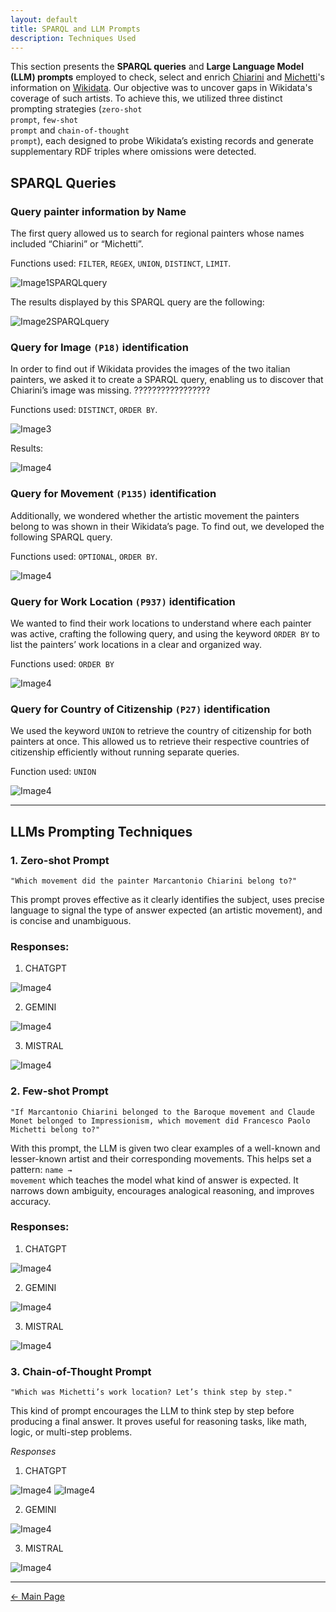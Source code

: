 ```yaml
---
layout: default
title: SPARQL and LLM Prompts 
description: Techniques Used
---
```

This section presents the **SPARQL queries** and **Large Language Model (LLM) prompts** employed to check, select and enrich <a href="https://www.treccani.it/enciclopedia/marc-antonio-chiarini_%28Dizionario-Biografico%29/" target="_blank">Chiarini</a> and <a href="https://www.treccani.it/enciclopedia/francesco-paolo-michetti_%28Dizionario-Biografico%29/" target="_blank">Michetti</a>'s information on <a href="https://www.wikidata.org/wiki/Wikidata:Main_Page">Wikidata</a>. Our objective was to uncover gaps in Wikidata's coverage of such artists. To achieve this, we utilized three distinct prompting strategies (<code class="language-plaintext highlighter-rouge">zero-shot prompt</code>, <code class="language-plaintext highlighter-rouge">few-shot prompt</code> and <code class="language-plaintext highlighter-rouge">chain-of-thought prompt</code>), each designed to probe Wikidata’s existing records and generate supplementary RDF triples where omissions were detected.

## SPARQL Queries

### Query painter information by Name

The first query allowed us to search for regional painters whose names included “Chiarini” or “Michetti”.
   
Functions used: <code class="language-plaintext highlighter-rouge">FILTER</code>, <code class="language-plaintext highlighter-rouge">REGEX</code>, <code class="language-plaintext highlighter-rouge">UNION</code>, <code class="language-plaintext highlighter-rouge">DISTINCT</code>, <code class="language-plaintext highlighter-rouge">LIMIT</code>.

![Image1SPARQLquery](/abremipainters/assets/images/Immagine1.jpg)

The results displayed by this SPARQL query are the following:

![Image2SPARQLquery](/abremipainters/assets/images/Immagine2.jpg)

### Query for Image <code class="language-plaintext highlighter-rouge">(P18)</code> identification

In order to find out if Wikidata provides the images of the two italian painters, we asked it to create a SPARQL query, enabling us to discover that Chiarini’s image was missing. ?????????????????

Functions used: <code class="language-plaintext highlighter-rouge">DISTINCT</code>, <code class="language-plaintext highlighter-rouge">ORDER BY</code>.

![Image3](/abremipainters/assets/images/Immagine3.jpg)

Results: 

![Image4](/abremipainters/assets/images/Immagine4.jpg)

### Query for Movement <code class="language-plaintext highlighter-rouge">(P135)</code> identification

Additionally, we wondered whether the artistic movement the painters belong to was shown in their Wikidata’s page. To find out, we developed the following SPARQL query.

Functions used: <code class="language-plaintext highlighter-rouge">OPTIONAL</code>, <code class="language-plaintext highlighter-rouge">ORDER BY</code>.

![Image4](/abremipainters/assets/images/Immagine5.jpg)

### Query for Work Location <code class="language-plaintext highlighter-rouge">(P937)</code> identification

We wanted to find their work locations to understand where each painter was active, crafting the following query, and using the keyword <code class="language-plaintext highlighter-rouge">ORDER BY</code> to list the painters’ work locations in a clear and organized way.

Functions used: <code class="language-plaintext highlighter-rouge">ORDER BY</code>

![Image4](/abremipainters/assets/images/Immagine6.jpg)

### Query for Country of Citizenship <code class="language-plaintext highlighter-rouge">(P27)</code> identification

We used the keyword <code class="language-plaintext highlighter-rouge">UNION</code> to retrieve the country of citizenship for both painters at once. This allowed us to retrieve their respective countries of citizenship efficiently without running separate queries.

Function used: <code class="language-plaintext highlighter-rouge">UNION</code>

![Image4](/abremipainters/assets/images/Immagine7.jpg)

***

## LLMs Prompting Techniques

### 1. Zero-shot Prompt
  
<pre><code>"Which movement did the painter Marcantonio Chiarini belong to?"</code></pre>
This prompt proves effective as it clearly identifies the subject, uses precise language to signal the type of answer expected (an artistic movement), and is concise and unambiguous.

### Responses:

1. CHATGPT

![Image4](/abremipainters/assets/images/Immagine8.jpg)

2. GEMINI

![Image4](/abremipainters/assets/images/Immagine9.jpg)

3. MISTRAL

![Image4](/abremipainters/assets/images/Immagine10.jpg)

### 2. Few-shot Prompt

<pre><code>"If Marcantonio Chiarini belonged to the Baroque movement and Claude Monet belonged to Impressionism, which movement did Francesco Paolo Michetti belong to?"</code></pre>
With this prompt, the LLM is given two clear examples of a well-known and lesser-known artist and their corresponding movements. This helps set a pattern: <code class="language-plaintext highlighter-rouge">name → movement</code> which teaches the model what kind of answer is expected. It narrows down ambiguity, encourages analogical reasoning, and improves accuracy.

### Responses:

1. CHATGPT

![Image4](/abremipainters/assets/images/Immagine11.jpg)

2. GEMINI

![Image4](/abremipainters/assets/images/Immagine12.jpg)

3. MISTRAL

![Image4](/abremipainters/assets/images/Immagine13.jpg)

### 3. Chain-of-Thought Prompt

<pre><code>"Which was Michetti’s work location? Let’s think step by step."</code></pre>

This kind of prompt encourages the LLM to think step by step before producing a final answer. It proves useful for reasoning tasks, like math, logic, or multi-step problems.

*Responses*

1. CHATGPT

![Image4](/abremipainters/assets/images/Immagine14.jpg)
![Image4](/abremipainters/assets/images/Immagine15.jpg)

2. GEMINI

![Image4](/abremipainters/assets/images/Immagine16.jpg)

3. MISTRAL

![Image4](/abremipainters/assets/images/Immagine17.jpg)

***

[← Main Page](./)
